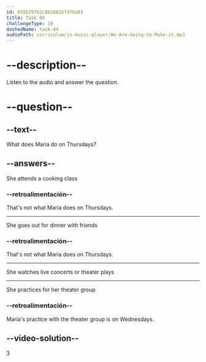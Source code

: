 ```yaml
---
id: 655b29fb2c8b1861bf4fbab1
title: Task 84
challengeType: 19
dashedName: task-84
audioPath: curriculum/js-music-player/We-Are-Going-to-Make-it.mp3
---
```


<!--
AUDIO REFERENCE: 
Brian: That's exciting! How about Thursdays.
Maria: Thursdays are for watching shows. I look for live concerts or theater plays. It's my favorite time to relax.
-->

# --description--

Listen to the audio and answer the question.

# --question--

## --text--

What does Maria do on Thursdays?

## --answers--

She attends a cooking class

### --retroalimentación--

That's not what Maria does on Thursdays.

---

She goes out for dinner with friends

### --retroalimentación--

That's not what Maria does on Thursdays.

---

She watches live concerts or theater plays

---

She practices for her theater group

### --retroalimentación--

Maria's practice with the theater group is on Wednesdays.

## --video-solution--

3
